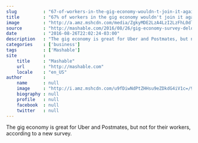 ```yaml
---
slug          : "67-of-workers-in-the-gig-economy-wouldn-t-join-it-again"
title         : "67% of workers in the gig economy wouldn't join it again"
image         : "http://a.amz.mshcdn.com/media/ZgkyMDE2LzA4LzI2LzFhL0dldHR5SW1hZ2VzNDc4MTk5NDE2LmE5NTQzLmpwZwpwCXRodW1iCTEyMDB4NjMwCmUJanBn/f91789e6/506/GettyImages-478199416.jpg"
source        : "http://mashable.com/2016/08/26/gig-economy-survey-deloitte/"
date          : "2016-08-26T22:02:24-03:00"
description   : "The gig economy is great for Uber and Postmates, but not for their workers, according to a new survey."
categories    : ['business']
tags          : ['Mashable']
site          :
    title     : "Mashable"
    url       : "http://mashable.com"
    locale    : "en_US"
author        :
    name      : null
    image     : "http://i.amz.mshcdn.com/u9fDiwNdPtZHHsu9eZDkdG4iV1c=/90x90/2016%2F09%2F30%2Fb2%2Fhighres.c6bac.jpg"
    biography : null
    profile   : null
    facebook  : null
    twitter   : null
---
```


The gig economy is great for Uber and Postmates, but not for their workers, according to a new survey.
